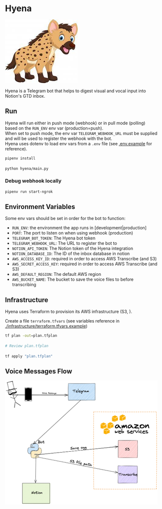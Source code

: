 # Hyena

![hyena](./public/hyena.jpeg)

Hyena is a Telegram bot that helps to digest visual and vocal input into Notion's GTD inbox.

## Run

Hyena will run either in push mode (webhook) or in pull mode (polling) based on the `RUN_ENV` env var (production=push).  
When set to push mode, the env var `TELEGRAM_WEBHOOK_URL` must be supplied and will be used to register the webhook with the bot.  
Hyena uses dotenv to load env vars from a `.env` file (see [.env.example](./.env.example) for reference).

```bash
pipenv install

python hyena/main.py
```

### Debug webhook locally

```bash
pipenv run start-ngrok
```

## Environment Variables

Some env vars should be set in order for the bot to function:

- `RUN_ENV`: the environment the app runs in [development|production]
- `PORT`: The port to listen on when using webhook (production)
- `TELEGRAM_BOT_TOKEN`: The Hyena bot token
- `TELEGRAM_WEBHOOK_URL`: The URL to register the bot to
- `NOTION_API_TOKEN`: The Notion token of the Hyena integration
- `NOTION_DATABASE_ID`: The ID of the inbox database in notion
- `AWS_ACCESS_KEY_ID`: required in order to access AWS Transcribe (and S3)
- `AWS_SECRET_ACCESS_KEY`: required in order to access AWS Transcribe (and S3)
- `AWS_DEFAULT_REGION`: The default AWS region
- `AWS_BUCKET_NAME`: The bucket to save the voice files to before transcribing

## Infrastructure

Hyena uses Terraform to provision its AWS infrastructure (S3, ).  

Create a file `terraform.tfvars` (see variables reference in [./infrastructure/terraform.tfvars.example](./.infrastructure/terraform.tfvars.example))

```bash
tf plan -out=plan.tfplan

# Review plan.tfplan

tf apply "plan.tfplan"
```

## Voice Messages Flow

![voice](./public/hyena_voice_flow.png)
